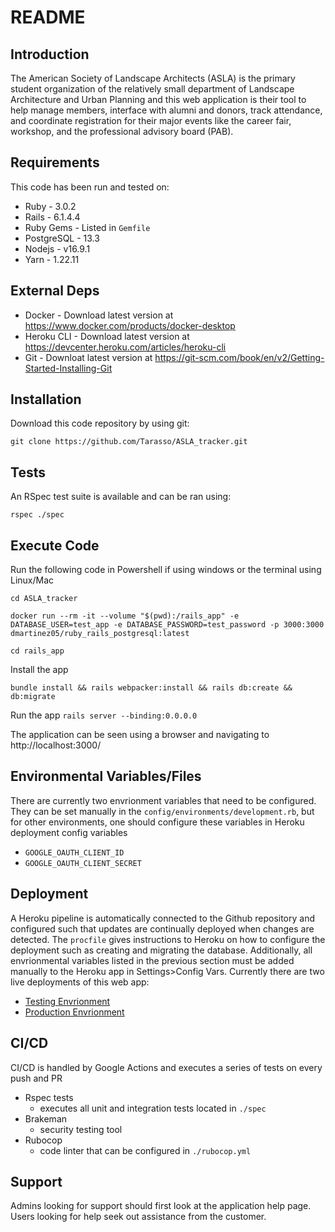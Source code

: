 # README

## Introduction ##

The American Society of Landscape Architects (ASLA) is the primary student organization of the relatively small department of Landscape Architecture and Urban Planning and this web application is their tool to help manage members, interface with alumni and donors, track attendance, and coordinate registration for their major events like the career fair, workshop, and the professional advisory board (PAB).

## Requirements ##

This code has been run and tested on:

* Ruby - 3.0.2
* Rails - 6.1.4.4
* Ruby Gems - Listed in `Gemfile`
* PostgreSQL - 13.3 
* Nodejs - v16.9.1
* Yarn - 1.22.11


## External Deps  ##

* Docker - Download latest version at https://www.docker.com/products/docker-desktop
* Heroku CLI - Download latest version at https://devcenter.heroku.com/articles/heroku-cli
* Git - Downloat latest version at https://git-scm.com/book/en/v2/Getting-Started-Installing-Git

## Installation ##

Download this code repository by using git:

 `git clone https://github.com/Tarasso/ASLA_tracker.git`


## Tests ##

An RSpec test suite is available and can be ran using:

  `rspec ./spec`

## Execute Code ##

Run the following code in Powershell if using windows or the terminal using Linux/Mac

  `cd ASLA_tracker`

  `docker run --rm -it --volume "$(pwd):/rails_app" -e DATABASE_USER=test_app -e DATABASE_PASSWORD=test_password -p 3000:3000 dmartinez05/ruby_rails_postgresql:latest`

  `cd rails_app`

Install the app

  `bundle install && rails webpacker:install && rails db:create && db:migrate`

Run the app
  `rails server --binding:0.0.0.0`

The application can be seen using a browser and navigating to http://localhost:3000/

## Environmental Variables/Files ##

There are currently two envrionment variables that need to be configured. They can be set manually in the `config/environments/development.rb`, but for other environments, one should configure these variables in Heroku deployment config variables

* `GOOGLE_OAUTH_CLIENT_ID`
* `GOOGLE_OAUTH_CLIENT_SECRET`

## Deployment ##

A Heroku pipeline is automatically connected to the Github repository and configured such that updates are continually deployed when changes are detected. The `procfile` gives instructions to Heroku on how to configure the deployment such as creating and migrating the database. Additionally, all envrionmental variables listed in the previous section must be added manually to the Heroku app in Settings>Config Vars. Currently there are two live deployments of this web app:
* [Testing Envrionment](https://asla-test-adyypybxlxi8pcvf4xj9.herokuapp.com/)
* [Production Envrionment](https://tamu-asla.herokuapp.com/)


## CI/CD ##

CI/CD is handled by Google Actions and executes a series of tests on every push and PR
* Rspec tests
  * executes all unit and integration tests located in `./spec`
* Brakeman
  * security testing tool 
* Rubocop
  * code linter that can be configured in `./rubocop.yml`

## Support ##

Admins looking for support should first look at the application help page.
Users looking for help seek out assistance from the customer.

